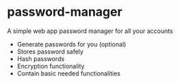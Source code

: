 # password-manager

A simple web app password manager for all your accounts

- Generate passwords for you (optional)
- Stores password safely
- Hash passwords
- Encryption functionality
- Contain basic needed functionalities
